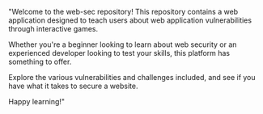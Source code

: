 "Welcome to the web-sec repository! This repository contains a web application designed to teach users about web application vulnerabilities through interactive games. 

Whether you're a beginner looking to learn about web security or an experienced developer looking to test your skills, this platform has something to offer. 

Explore the various vulnerabilities and challenges included, and see if you have what it takes to secure a website. 

Happy learning!"
